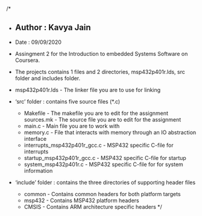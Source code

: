 /*
* ## Author : Kavya Jain ##

* Date : 09/09/2020
* Assingment 2 for the Introduction to embedded Systems Software on Coursera.
* The projects contains 1 files and 2 directories, msp432p401r.lds, src folder and includes folder.

* msp432p401r.lds - The linker file you are to use for linking

* ‘src’ folder : contains five source files (*.c)
	* Makefile - The makefile you are to edit for the assignment sources.mk - The source file you are to edit for the assignment
	* main.c - Main file you are to work with
	* memory.c - File that interacts with memory through an IO abstraction interface
	* interrupts_msp432p401r_gcc.c - MSP432 specific C-file for interrupts
	* startup_msp432p401r_gcc.c - MSP432 specific C-file for startup
	* system_msp432p401r.c - MSP432 specific C-file for for system information

* ‘include’ folder : contains the three directories of supporting header files
	* common - Contains common headers for both platform targets
	* msp432 - Contains MSP432 platform headers
	* CMSIS - Contains ARM architecture specific headers
*/
